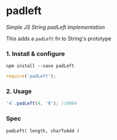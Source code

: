 # padleft
*Simple JS String padLeft implementation*

This adds a `padLeft` fn to String's prototype

### 1. Install & configure

`npm install --save padLeft`

```js
require('padLeft');
```

### 2. Usage

```js
'4'.padLeft(4, '0'); //0004
```

### Spec

`padLeft( length, charToAdd )`
